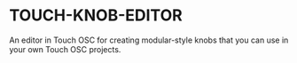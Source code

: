 # TOUCH-KNOB-EDITOR
An editor in Touch OSC for creating modular-style knobs that you can use in your own Touch OSC projects.
